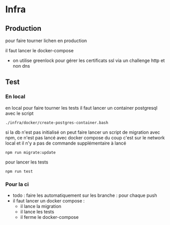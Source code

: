 

# Infra


## Production
pour faire tourner lichen en production 

il faut lancer le docker-compose
- on utilise greenlock pour gérer les certificats ssl via un challenge http et non dns


## Test

### En local 

en local pour faire tourner les tests il faut lancer un container postgresql avec le script

`./infra/docker/create-postgres-container.bash`

si la db n'est pas initialisé on peut faire lancer un script de migration avec npm, ce n'est pas lancé avec docker compose du coup c'est sur le network local et il n'y a pas de commande supplémentaire à lancé

`npm run migrate:update`

pour lancer les tests

`npm run test`

### Pour la ci

- todo : faire les automatiquement sur les branche : pour chaque push
- il faut lancer un docker compose :
    - il lance la migration
    - il lance les tests
    - il ferme le docker-compose 